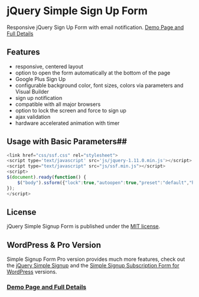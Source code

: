 # jQuery Simple Sign Up Form

Responsive jQuery Sign Up Form with email notification. [Demo Page and Full Details](http://pantherius.com/free-jquery-signup-form/)

## Features ##
* responsive, centered layout
* option to open the form automatically at the bottom of the page
* Google Plus Sign Up
* configurable background color, font sizes, colors via parameters and Visual Builder
* sign up notification
* compatible with all major browsers
* option to lock the screen and force to sign up
* ajax validation
* hardware accelerated animation with timer

## Usage with Basic Parameters##
```javascript
<link href="css/ssf.css" rel="stylesheet">
<script type='text/javascript' src='js/jquery-1.11.0.min.js'></script>
<script type="text/javascript" src="js/ssf.min.js"></script>
<script>
$(document).ready(function() {									
	$("body").ssform({"lock":true,"autoopen":true,"preset":"default","hideclose":false,"closewithlayer":true,"timer":2000});
});
</script>
```

## License ##

jQuery Simple Signup Form is published under the [MIT license](http://www.opensource.org/licenses/mit-license).

## WordPress & Pro Version ##

Simple Signup Form Pro version provides much more features, check out the [jQuery Simple Signup](http://codecanyon.net/item/simple-subscription-popupjquery-email-signup-form/7301421?ref=pantherius) and the [Simple Signup Subscription Form for WordPress](http://codecanyon.net/item/simple-signup-wordpress-email-subscription-form/7644126?ref=pantherius) versions.

### [Demo Page and Full Details](http://pantherius.com/free-jquery-signup-form/) ###